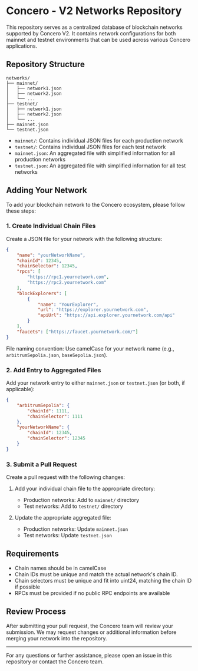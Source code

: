 # Concero - V2 Networks Repository

This repository serves as a centralized database of blockchain networks supported by Concero V2. It contains network configurations for both mainnet and testnet environments that can be used across various Concero applications.

## Repository Structure

```
networks/
├── mainnet/
│   ├── network1.json
│   ├── network2.json
│   └── ...
├── testnet/
│   ├── network1.json
│   ├── network2.json
│   └── ...
├── mainnet.json
└── testnet.json
```

- `mainnet/`: Contains individual JSON files for each production network
- `testnet/`: Contains individual JSON files for each test network
- `mainnet.json`: An aggregated file with simplified information for all production networks
- `testnet.json`: An aggregated file with simplified information for all test networks

## Adding Your Network

To add your blockchain network to the Concero ecosystem, please follow these steps:

### 1. Create Individual Chain Files

Create a JSON file for your network with the following structure:

```json
{
    "name": "yourNetworkName",
    "chainId": 12345,
    "chainSelector": 12345,
    "rpcs": [
        "https://rpc1.yournetwork.com",
        "https://rpc2.yournetwork.com"
    ],
    "blockExplorers": [
        {
            "name": "YourExplorer",
            "url": "https://explorer.yournetwork.com",
            "apiUrl": "https://api.explorer.yournetwork.com/api"
        }
    ],
    "faucets": ["https://faucet.yournetwork.com/"]
}
```

File naming convention: Use camelCase for your network name (e.g., `arbitrumSepolia.json`, `baseSepolia.json`).

### 2. Add Entry to Aggregated Files

Add your network entry to either `mainnet.json` or `testnet.json` (or both, if applicable):

```json
{
    "arbitrumSepolia": {
        "chainId": 1111,
        "chainSelector": 1111
    },
    "yourNetworkName": {
        "chainId": 12345,
        "chainSelector": 12345
    }
}
```

### 3. Submit a Pull Request

Create a pull request with the following changes:

1. Add your individual chain file to the appropriate directory:
   - Production networks: Add to `mainnet/` directory
   - Test networks: Add to `testnet/` directory

2. Update the appropriate aggregated file:
   - Production networks: Update `mainnet.json`
   - Test networks: Update `testnet.json`


## Requirements

- Chain names should be in camelCase
- Chain IDs must be unique and match the actual network's chain ID.
- Chain selectors must be unique and fit into uint24, matching the chain ID if possible
- RPCs must be provided if no public RPC endpoints are available

## Review Process

After submitting your pull request, the Concero team will review your submission. We may request changes or additional information before merging your network into the repository.

---
For any questions or further assistance, please open an issue in this repository or contact the Concero team.
